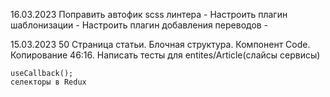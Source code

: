 16.03.2023
    Поправить автофик scss линтера -
    Настроить плагин шаблонизации -
    Настроить плагин добавления переводов -
    

15.03.2023
    50 Страница статьи. Блочная структура. Компонент Code. Копирование 46:16.
        Написать тесты для entites/Article(слайсы сервисы)
    
    useCallback();
    селекторы в Redux

